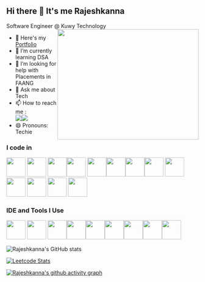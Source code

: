 ## Hi there 👋 It's me Rajeshkanna

Software Engineer @ Kuwy Technology
<img align="right" width="370" height="290" src="https://i.pinimg.com/originals/47/f0/34/47f0342cec72b800463bf003eac1257e.gif">
- 🔭 Here's my [Portfolio](https://www.rajeshkanna.life/)                                                 
- 🌱 I’m currently learning DSA
- 🤔 I’m looking for help with Placements in FAANG
- 💬 Ask me about Tech
- 📫 How to reach me :
<br />[<img src="https://images-rajesh.s3.amazonaws.com/Profile+Images/SkillsIcons/icons8-linkedin-32.png" />](https://www.linkedin.com/in/rajeshkanna-s-86a01213b/)[<img src="https://images-rajesh.s3.amazonaws.com/Profile+Images/SkillsIcons/icons8-whatsapp-32.png" />](https://wa.me/qr/C6HOZX6G3URRE1)
- 😄 Pronouns: Techie

### I code in
<img height="50" width="50" src="https://img.icons8.com/color/48/000000/c-programming.png" /> <img height="50" width="50" src="https://img.icons8.com/color/48/000000/java-coffee-cup-logo.png" /> <img height="50" width="50" src="https://img.icons8.com/color/48/000000/html-5.png" /><img height="50" width="50" src="https://img.icons8.com/color/48/000000/css3.png" /> <img height="50" width="50" src="https://img.icons8.com/color/48/000000/bootstrap.png" /><img height="50" width="50" src="https://img.icons8.com/color/48/000000/javascript.png"/><img height="50" width="50" src="https://img.icons8.com/color/48/000000/mysql-logo.png"/><img height="50" width="50" src="https://img.icons8.com/color/48/000000/spring-logo.png"/> <img height="50" width="50" src="https://s3.amazonaws.com/coderbytestaticimages/language_logos/skill_logo_sql.png"/> <img height="50" width="50" src="https://s3.amazonaws.com/coderbytestaticimages/language_logos/skill_logo_angular.png"/> <img height="50" width="50" src="https://images-rajesh.s3.amazonaws.com/Profile%20Images/SkillsIcons/icons8-tomcat-32.png"/>  <img height="50" width="50" src="https://images-rajesh.s3.amazonaws.com/Profile%20Images/5.png"/>  <img height="50" width="50" src="https://images-rajesh.s3.amazonaws.com/Profile%20Images/10.png"/> 



### IDE and Tools I Use
<img height="50" width="50" src="https://img.icons8.com/color/48/000000/visual-studio-code-2019.png"/> <img height="50" width="50" src="https://img.icons8.com/color/50/000000/git.png"/> <img height="50" src="https://img.icons8.com/officel/480/null/java-eclipse.png"/><img height="50" src="https://s3.amazonaws.com/coderbytestaticimages/language_logos/skill_logo_git.png"/><img height="50" src="https://images-rajesh.s3.amazonaws.com/Profile%20Images/github-logo-git-hub-icon-on-white-background-free-vector.jpg"/><img height="50" src="https://s3.amazonaws.com/coderbytestaticimages/language_logos/skill_logo_wordpress.png"/><img height="50" src="https://images-rajesh.s3.amazonaws.com/Profile%20Images/13.png"/><img height="50" src="https://images-rajesh.s3.amazonaws.com/Profile%20Images/SkillsIcons/icons8-visual-studio-code-2019-32.png"/><img height="50" src="https://s3.amazonaws.com/coderbytestaticimages/language_logos/skill_logo_excel.png"/>


![Rajeshkanna's GitHub stats](https://github-readme-stats.vercel.app/api?username=rajeshkanna-s&theme=dark&show_icons=true&&hide=issues,contribs)

[![Leetcode Stats](https://leetcard.jacoblin.cool/rajeshkann_s?ext=contest&theme=dark)](https://leetcode.com/hareeshprogrammer)

[![Rajeshkanna's github activity graph](https://github-readme-activity-graph.vercel.app/graph?username=rajeshkanna-s&bg_color=000000&color=ffffff&line=51f565&point=ffffff&area=true&hide_border=true)](https://github.com/ashutosh00710/github-readme-activity-graph)
